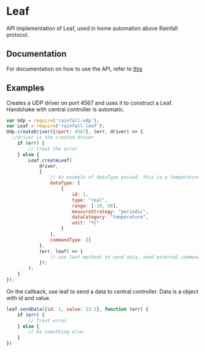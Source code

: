 Leaf
========

API implementation of Leaf, used in home automation above Rainfall protocol.

## Documentation
For documentation on how to use the API, refer to [this](https://github.com/HomeSkyLtd/sn-node/blob/master/leaf/documentation.MD)

## Examples

Creates a UDP driver on port 4567 and uses it to construct a Leaf. Handshake with central controller is automatic.
```javascript
var Udp = require('rainfall-udp');
var Leaf = require('rainfall-leaf');
Udp.createDriver({rport: 4567}, (err, driver) => {
  //driver is the created driver
	if (err) {
		// treat the error
	} else {
		Leaf.createLeaf(
			driver,
			{
				// An example of dataType passed, this is a temperature sensor.
				dataType: [
					{
						id: 1,
						type: "real",
						range: [-10, 50],
						measureStrategy: "periodic",
						dataCategory: "temperature",
						unit: "ºC"
					}
				],
				commandType: []
			},
			(err, leaf) => {
				// use leaf methods to send data, send external command or listen command.
			});
		);
	}
});
```

On the callback, use leaf to send a data to central controller. Data is a object with id and value.
```javascript
leaf.sendData({id: 1, value: 23.2}, function (err) {
	if (err) {
		// Treat error.
	} else {
		// Do something else.
	}
})
```
